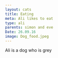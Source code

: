 ```yaml
---
layout: cats
title: Eating
meta: Ali likes to eat
type: ali
parents: simon and eve
Date: 26.09.16
image: Dog_food.jpeg
---
```


Ali is a dog who is grey 
